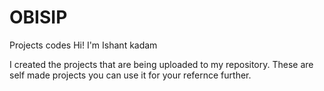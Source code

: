 # OBISIP
Projects codes
Hi! I'm Ishant kadam


I created the projects that are being uploaded to my repository.
These are self made projects you can use it for your refernce further.
